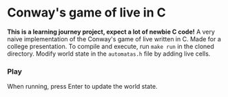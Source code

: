 # Conway's game of live in C
**This is a learning journey project, expect a lot of newbie C code!**
A very naive implementation of the Conway's game of live written in C. Made for a college presentation.
To compile and execute, run `make run` in the cloned directory. Modify world state in the `automatas.h` file by adding live cells.

### Play
When running, press Enter to update the world state.
